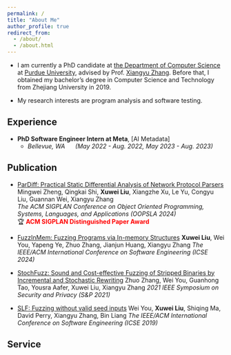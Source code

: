 ```yaml
---
permalink: /
title: "About Me"
author_profile: true
redirect_from: 
  - /about/
  - /about.html
---
```



- I am currently a PhD candidate at [the Department of Computer Science](https://www.cs.purdue.edu/) at [Purdue University](https://www.purdue.edu/), advised by Prof. [Xiangyu Zhang]([#](https://www.cs.purdue.edu/homes/xyzhang/)). Before that, I obtained my bachelor’s degree in Computer Science and Technology from Zhejiang University in 2019.

- My research interests are program analysis and software testing.

## Experience

- **PhD Software Engineer Intern at Meta**, [AI Metadata]
  - _Bellevue, WA_  &nbsp;&nbsp;&nbsp;&nbsp; _(May 2022 - Aug. 2022, May 2023 - Aug. 2023)_

## Publication

- [ParDiff: Practical Static Differential Analysis of Network Protocol Parsers](https://dl.acm.org/doi/pdf/10.1145/3649854)  
  Mingwei Zheng, Qingkai Shi, **Xuwei Liu**, Xiangzhe Xu, Le Yu, Congyu Liu, Guannan Wei, Xiangyu Zhang   
  _The ACM SIGPLAN Conference on Object Oriented Programming, Systems, Languages, and Applications (OOPSLA 2024)_  
 🏆 <span style="color: red;">**ACM SIGPLAN Distinguished Paper Award**</span>

- [FuzzInMem: Fuzzing Programs via In-memory Structures](https://dl.acm.org/doi/pdf/10.1145/3597503.3639172) 
  **Xuwei Liu**, Wei You, Yapeng Ye, Zhuo Zhang, Jianjun Huang, Xiangyu Zhang 
  _The IEEE/ACM International Conference on Software Engineering (ICSE 2024)_ 

- [StochFuzz: Sound and Cost-effective Fuzzing of Stripped Binaries by Incremental and Stochastic Rewriting](https://www.cs.purdue.edu/homes/zhan3299/res/SP21b.pdf) 
  Zhuo Zhang, Wei You, Guanhong Tao, Yousra Aafer, Xuwei Liu, Xiangyu Zhang 
  _2021 IEEE Symposium on Security and Privacy (S&P 2021)_ 

- [SLF: Fuzzing without valid seed inputs](https://youwei1988.github.io/papers/ICSE2019.pdf) 
  Wei You, **Xuwei Liu**, Shiqing Ma, David Perry, Xiangyu Zhang, Bin Liang 
  _The IEEE/ACM International Conference on Software Engineering (ICSE 2019)_ 
   

## Service
